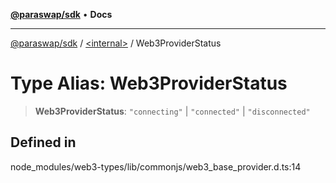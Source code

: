 [**@paraswap/sdk**](../../README.md) • **Docs**

***

[@paraswap/sdk](../../globals.md) / [\<internal\>](../README.md) / Web3ProviderStatus

# Type Alias: Web3ProviderStatus

> **Web3ProviderStatus**: `"connecting"` \| `"connected"` \| `"disconnected"`

## Defined in

node\_modules/web3-types/lib/commonjs/web3\_base\_provider.d.ts:14

